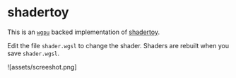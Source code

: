 # shadertoy

This is an [`wgpu`](https://github.com/gfx-rs/wgpu-rs/) backed implementation of [shadertoy](https://www.shadertoy.com).

Edit the file `shader.wgsl` to change the shader. Shaders are rebuilt when you save `shader.wgsl`.

![assets/screeshot.png]